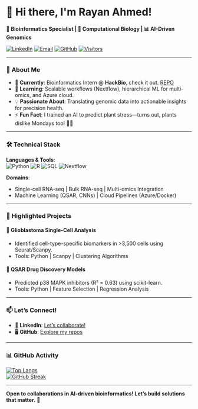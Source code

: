 # 👋 Hi there, I'm Rayan Ahmed! 

**🔬 Bioinformatics Specialist | 🧬 Computational Biology | 📊 AI-Driven Genomics**  

[![LinkedIn](https://img.shields.io/badge/LinkedIn-Connect-blue?style=flat&logo=linkedin)](https://www.linkedin.com/in/rayanahmed16/)
[![Email](https://img.shields.io/badge/Email-Reach%20Out-red?style=flat&logo=gmail)](mailto:royal.ram16@gmail.com)
[![GitHub](https://img.shields.io/badge/GitHub-Profile-black?style=flat&logo=github)](https://github.com/royalseeker)
[![Visitors](https://komarev.com/ghpvc/?username=royalseeker&label=Profile%20Views&color=blueviolet)](https://github.com/royalseeker)

---

### 🚀 **About Me**  
- 🔭 **Currently**: Bioinformatics Intern @ **HackBio**, check it out. [REPO](royalseeker/hackbio-biocoding-internship/)  
- 🌱 **Learning**: Scalable workflows (Nextflow), hierarchical ML for multi-omics, and Azure cloud.  
- 💡 **Passionate About**: Translating genomic data into actionable insights for precision health.  
- ⚡ **Fun Fact**: I trained an AI to predict plant stress—turns out, plants dislike Mondays too! 🌱😅  

---

### 🛠️ **Technical Stack**  

**Languages & Tools**:  
![Python](https://img.shields.io/badge/Python-Advanced-3776AB?logo=python)
![R](https://img.shields.io/badge/R-Advanced-276DC3?logo=r)
![SQL](https://img.shields.io/badge/SQL-Intermediate-4479A1?logo=postgresql)
![Nextflow](https://img.shields.io/badge/Nextflow-Basic-00CC99?logo=nextflow)


**Domains**:  
- Single-cell RNA-seq | Bulk RNA-seq | Multi-omics Integration  
- Machine Learning (QSAR, CNNs) | Cloud Pipelines (Azure/Docker)  

---

### 📌 **Highlighted Projects**  

#### 🧠 **Glioblastoma Single-Cell Analysis**  
- Identified cell-type-specific biomarkers in >3,500 cells using Seurat/Scanpy.  
- Tools: Python | Scanpy | Clustering Algorithms  

#### 💊 **QSAR Drug Discovery Models**  
- Predicted p38 MAPK inhibitors (R² = 0.63) using scikit-learn.  
- Tools: Python | Feature Selection | Regression Analysis  

---

### 📫 **Let’s Connect!**  
- 💼 **LinkedIn**: [Let’s collaborate!](https://www.linkedin.com/in/rayanahmed16/)  
- 🖥️ **GitHub**: [Explore my repos](https://github.com/royalseeker)  

---

### 📊 **GitHub Activity**  
[![Top Langs](https://github-readme-stats.vercel.app/api/top-langs/?username=royalseeker&layout=compact&theme=radical)](https://github.com/royalseeker)  
[![GitHub Streak](https://streak-stats.demolab.com/?user=royalseeker&theme=radical)](https://git.io/streak-stats)  

---

**Open to collaborations in AI-driven bioinformatics! Let’s build solutions that matter.** 🚀 
